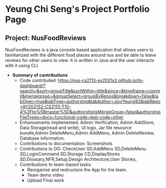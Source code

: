 # Yeung Chi Seng's Project Portfolio Page


## Project: NusFoodReviews

NusFoodReviews is a java console based application that allows
users to familiarized with the different food places around nus and be able
to leave reviews for other users to view. It is written in Java and the user
interacts with it using CLI.


* **Summary of contributions**
  * Code contributed: https://nus-cs2113-ay2021s2.github.io/tp-dashboard/?search=&sort=groupTitle&sortWithin=title&since=&timeframe=commit&mergegroup=&groupSelect=groupByRepos&breakdown=false&tabOpen=true&tabType=authorship&tabAuthor=JoviYeung92&tabRepo=AY2021S2-CS2113-T10-4%2Ftp%5Bmaster%5D&authorshipIsMergeGroup=false&authorshipFileTypes=docs~functional-code~test-code~other
  * Enhancements implemented: Admin Verification, Admin AddStore, Data Storage(read and write), UI logo, Jar file resource bundle,Admin DeleteMenu,Admin AddMenu, Admin DeleteReview, Database information.
  * Contributions to documentation: Screenshots 
  * Contributions to DG: CheckUser SD,AddMenu SD,DeleteMenu SD,LoginCommand SD,Storage CD,DisplayStores SD,Glossary,NFR,Setup,Design Architecture,User Stories,
  * Contributions to team-based tasks:
    * Reorganise and restructure the App for the team.
    * Team demo video
    * Upload Final work

